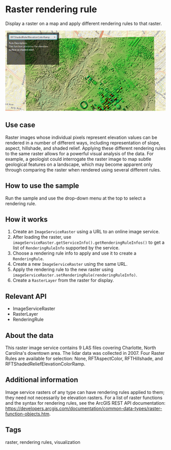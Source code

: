 # Raster rendering rule

Display a raster on a map and apply different rendering rules to that raster.

![](RasterRenderingRule.png)

## Use case

Raster images whose individual pixels represent elevation values can be rendered in a number of different ways, including representation of slope, aspect, hillshade, and shaded relief. Applying these different rendering rules to the same raster allows for a powerful visual analysis of the data. For example, a geologist could interrogate the raster image to map subtle geological features on a landscape, which may become apparent only through comparing the raster when rendered using several different rules.

## How to use the sample

Run the sample and use the drop-down menu at the top to select a rendering rule.

## How it works


  1. Create an `ImageServiceRaster` using a URL to an online image service.
  2. After loading the raster, use `imageServiceRaster.getServiceInfo().getRenderingRuleInfos()` to get a list of `RenderingRuleInfo` supported by the service.
  3. Choose a rendering rule info to apply and use it to create a `RenderingRule`.
  4. Create a new `ImageServiceRaster` using the same URL.
  5. Apply the rendering rule to the new raster using `imageServiceRaster.setRenderingRule(renderingRuleInfo)`.
  6. Create a `RasterLayer` from the raster for display.


## Relevant API


  * ImageServiceRaster
  * RasterLayer
  * RenderingRule


## About the data

This raster image service contains 9 LAS files covering Charlotte, North Carolina's downtown area. The lidar data was collected in 2007. Four Raster Rules are available for selection: None, RFTAspectColor, RFTHillshade, and RFTShadedReliefElevationColorRamp.

## Additional information

Image service rasters of any type can have rendering rules applied to them; they need not necessarily be elevation rasters. For a list of raster functions and the syntax for rendering rules, see the ArcGIS REST API documentation: https://developers.arcgis.com/documentation/common-data-types/raster-function-objects.htm.

## Tags

raster, rendering rules, visualization
